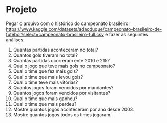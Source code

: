 # Projeto


Pegar o arquivo com o histórico do campeonato brasileiro: https://www.kaggle.com/datasets/adaoduque/campeonato-brasileiro-de-futebol?select=campeonato-brasileiro-full.csv e fazer as seguintes análises:

1) Quantas partidas aconteceram no total?
2) Quantos gols tiveram no total?
3) Quantas partidas ocorreram ente 2010 e 215?
4) Qual o jogo que teve mais gols no campeonato?
5) Qual o time que fez mais gols?
6) Qual o time que mais levou gols?
9) Qual o time teve mais vitórias?
10) Quantos jogos foram vencidos por mandantes?
11) Quantos jogos foram vencidos por visitantes?
12) Qual o time que mais ganhou?
13) Qual o time que mais perdeu?
14) Mostre quantos jogos aconteceram por ano desde 2003.
15) Mostre quantos jogos todos os times jogaram.
